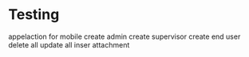 # Testing
appelaction for mobile
create admin
create supervisor
create end user
delete all
update all
inser attachment
